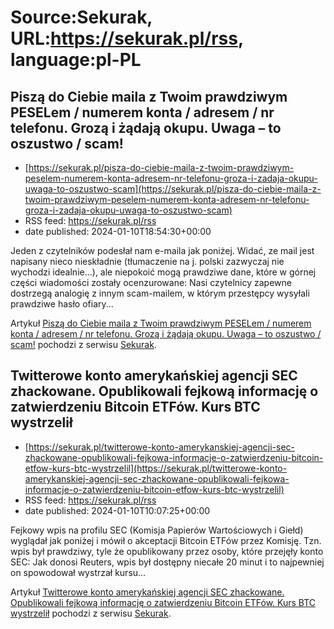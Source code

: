 # Source:Sekurak, URL:https://sekurak.pl/rss, language:pl-PL

## Piszą do Ciebie maila z Twoim prawdziwym PESELem / numerem konta / adresem / nr telefonu. Grozą i żądają okupu. Uwaga – to oszustwo / scam!
 - [https://sekurak.pl/pisza-do-ciebie-maila-z-twoim-prawdziwym-peselem-numerem-konta-adresem-nr-telefonu-groza-i-zadaja-okupu-uwaga-to-oszustwo-scam](https://sekurak.pl/pisza-do-ciebie-maila-z-twoim-prawdziwym-peselem-numerem-konta-adresem-nr-telefonu-groza-i-zadaja-okupu-uwaga-to-oszustwo-scam)
 - RSS feed: https://sekurak.pl/rss
 - date published: 2024-01-10T18:54:30+00:00

<p>Jeden z czytelników podesłał nam e-maila jak poniżej. Widać, ze mail jest napisany nieco nieskładnie (tłumaczenie na j. polski zazwyczaj nie wychodzi idealnie&#8230;), ale niepokoić mogą prawdziwe dane, które w górnej części wiadomości zostały ocenzurowane: Nasi czytelnicy zapewne dostrzegą analogię z innym scam-mailem, w którym przestępcy wysyłali prawdziwe hasło ofiary...</p>
<p>Artykuł <a href="https://sekurak.pl/pisza-do-ciebie-maila-z-twoim-prawdziwym-peselem-numerem-konta-adresem-nr-telefonu-groza-i-zadaja-okupu-uwaga-to-oszustwo-scam/" rel="nofollow">Piszą do Ciebie maila z Twoim prawdziwym PESELem / numerem konta / adresem / nr telefonu. Grozą i żądają okupu. Uwaga &#8211; to oszustwo / scam!</a> pochodzi z serwisu <a href="https://sekurak.pl" rel="nofollow">Sekurak</a>.</p>

## Twitterowe konto amerykańskiej agencji SEC zhackowane. Opublikowali fejkową informację o zatwierdzeniu Bitcoin ETFów. Kurs BTC wystrzelił
 - [https://sekurak.pl/twitterowe-konto-amerykanskiej-agencji-sec-zhackowane-opublikowali-fejkowa-informacje-o-zatwierdzeniu-bitcoin-etfow-kurs-btc-wystrzelil](https://sekurak.pl/twitterowe-konto-amerykanskiej-agencji-sec-zhackowane-opublikowali-fejkowa-informacje-o-zatwierdzeniu-bitcoin-etfow-kurs-btc-wystrzelil)
 - RSS feed: https://sekurak.pl/rss
 - date published: 2024-01-10T10:07:25+00:00

<p>Fejkowy wpis na profilu SEC (Komisja Papierów Wartościowych i Giełd) wyglądał jak poniżej i mówił o akceptacji Bitcoin ETFów przez Komisję. Tzn. wpis był prawdziwy, tyle że opublikowany przez osoby, które przejęły konto SEC: Jak donosi Reuters, wpis był dostępny niecałe 20 minut i to najpewniej on spowodował wystrzał kursu...</p>
<p>Artykuł <a href="https://sekurak.pl/twitterowe-konto-amerykanskiej-agencji-sec-zhackowane-opublikowali-fejkowa-informacje-o-zatwierdzeniu-bitcoin-etfow-kurs-btc-wystrzelil/" rel="nofollow">Twitterowe konto amerykańskiej agencji SEC zhackowane. Opublikowali fejkową informację o zatwierdzeniu Bitcoin ETFów. Kurs BTC wystrzelił</a> pochodzi z serwisu <a href="https://sekurak.pl" rel="nofollow">Sekurak</a>.</p>

